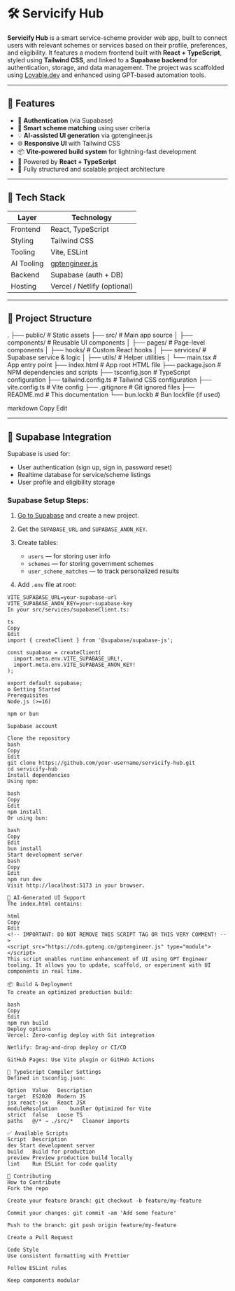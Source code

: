 # 🛠️ Servicify Hub

**Servicify Hub** is a smart service-scheme provider web app, built to connect users with relevant schemes or services based on their profile, preferences, and eligibility. It features a modern frontend built with **React + TypeScript**, styled using **Tailwind CSS**, and linked to a **Supabase backend** for authentication, storage, and data management. The project was scaffolded using [Lovable.dev](https://lovable.dev) and enhanced using GPT-based automation tools.

---

## 🚀 Features

- 🔐 **Authentication** (via Supabase)
- 🎯 **Smart scheme matching** using user criteria
- 💡 **AI-assisted UI generation** via gptengineer.js
- 🌐 **Responsive UI** with Tailwind CSS
- 📦 **Vite-powered build system** for lightning-fast development
- 🧠 Powered by **React + TypeScript**
- 🧰 Fully structured and scalable project architecture

---

## 🧱 Tech Stack

| Layer        | Technology              |
|--------------|--------------------------|
| Frontend     | React, TypeScript        |
| Styling      | Tailwind CSS             |
| Tooling      | Vite, ESLint             |
| AI Tooling   | [gptengineer.js](https://cdn.gpteng.co/gptengineer.js) |
| Backend      | Supabase (auth + DB)     |
| Hosting      | Vercel / Netlify (optional) |

---

## 📁 Project Structure

.
├── public/ # Static assets
├── src/ # Main app source
│ ├── components/ # Reusable UI components
│ ├── pages/ # Page-level components
│ ├── hooks/ # Custom React hooks
│ ├── services/ # Supabase service & logic
│ ├── utils/ # Helper utilities
│ └── main.tsx # App entry point
├── index.html # App root HTML file
├── package.json # NPM dependencies and scripts
├── tsconfig.json # TypeScript configuration
├── tailwind.config.ts # Tailwind CSS configuration
├── vite.config.ts # Vite config
├── .gitignore # Git ignored files
├── README.md # This documentation
└── bun.lockb # Bun lockfile (if used)

markdown
Copy
Edit

---

## 🔗 Supabase Integration

Supabase is used for:
- User authentication (sign up, sign in, password reset)
- Realtime database for service/scheme listings
- User profile and eligibility storage

### Supabase Setup Steps:

1. [Go to Supabase](https://supabase.com) and create a new project.
2. Get the `SUPABASE_URL` and `SUPABASE_ANON_KEY`.
3. Create tables:
   - `users` — for storing user info
   - `schemes` — for storing government schemes
   - `user_scheme_matches` — to track personalized results

4. Add `.env` file at root:

```env
VITE_SUPABASE_URL=your-supabase-url
VITE_SUPABASE_ANON_KEY=your-supabase-key
In your src/services/supabaseClient.ts:

ts
Copy
Edit
import { createClient } from '@supabase/supabase-js';

const supabase = createClient(
  import.meta.env.VITE_SUPABASE_URL!,
  import.meta.env.VITE_SUPABASE_ANON_KEY!
);

export default supabase;
⚙️ Getting Started
Prerequisites
Node.js (>=16)

npm or bun

Supabase account

Clone the repository
bash
Copy
Edit
git clone https://github.com/your-username/servicify-hub.git
cd servicify-hub
Install dependencies
Using npm:

bash
Copy
Edit
npm install
Or using bun:

bash
Copy
Edit
bun install
Start development server
bash
Copy
Edit
npm run dev
Visit http://localhost:5173 in your browser.

🧠 AI-Generated UI Support
The index.html contains:

html
Copy
Edit
<!-- IMPORTANT: DO NOT REMOVE THIS SCRIPT TAG OR THIS VERY COMMENT! -->
<script src="https://cdn.gpteng.co/gptengineer.js" type="module"></script>
This script enables runtime enhancement of UI using GPT Engineer tooling. It allows you to update, scaffold, or experiment with UI components in real time.

📦 Build & Deployment
To create an optimized production build:

bash
Copy
Edit
npm run build
Deploy options
Vercel: Zero-config deploy with Git integration

Netlify: Drag-and-drop deploy or CI/CD

GitHub Pages: Use Vite plugin or GitHub Actions

🧪 TypeScript Compiler Settings
Defined in tsconfig.json:

Option	Value	Description
target	ES2020	Modern JS
jsx	react-jsx	React JSX
moduleResolution	bundler	Optimized for Vite
strict	false	Loose TS
paths	@/* → ./src/*	Cleaner imports

✅ Available Scripts
Script	Description
dev	Start development server
build	Build for production
preview	Preview production build locally
lint	Run ESLint for code quality

🤝 Contributing
How to Contribute
Fork the repo

Create your feature branch: git checkout -b feature/my-feature

Commit your changes: git commit -am 'Add some feature'

Push to the branch: git push origin feature/my-feature

Create a Pull Request

Code Style
Use consistent formatting with Prettier

Follow ESLint rules

Keep components modular

